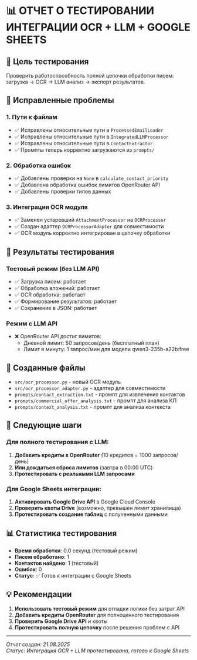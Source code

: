# 📊 ОТЧЕТ О ТЕСТИРОВАНИИ ИНТЕГРАЦИИ OCR + LLM + GOOGLE SHEETS

## 🎯 Цель тестирования
Проверить работоспособность полной цепочки обработки писем: загрузка → OCR → LLM анализ → экспорт результатов.

## 🔧 Исправленные проблемы

### 1. Пути к файлам
- ✅ Исправлены относительные пути в `ProcessedEmailLoader`
- ✅ Исправлены относительные пути в `IntegratedLLMProcessor`
- ✅ Исправлены относительные пути в `ContactExtractor`
- ✅ Промпты теперь корректно загружаются из `prompts/`

### 2. Обработка ошибок
- ✅ Добавлены проверки на `None` в `calculate_contact_priority`
- ✅ Добавлена обработка ошибок лимитов OpenRouter API
- ✅ Добавлены проверки типов данных

### 3. Интеграция OCR модуля
- ✅ Заменен устаревший `AttachmentProcessor` на `OCRProcessor`
- ✅ Создан адаптер `OCRProcessorAdapter` для совместимости
- ✅ OCR модуль корректно интегрирован в цепочку обработки

## 🧪 Результаты тестирования

### Тестовый режим (без LLM API)
- ✅ Загрузка писем: работает
- ✅ Обработка вложений: работает
- ✅ OCR обработка: работает
- ✅ Формирование результатов: работает
- ✅ Сохранение в JSON: работает

### Режим с LLM API
- ❌ OpenRouter API достиг лимитов:
  - Дневной лимит: 50 запросов/день (бесплатный план)
  - Лимит в минуту: 1 запрос/мин для модели qwen3-235b-a22b:free

## 📁 Созданные файлы
- `src/ocr_processor.py` - новый OCR модуль
- `src/ocr_processor_adapter.py` - адаптер для совместимости
- `prompts/contact_extraction.txt` - промпт для извлечения контактов
- `prompts/commercial_offer_analysis.txt` - промпт для анализа КП
- `prompts/context_analysis.txt` - промпт для анализа контекста

## 🚀 Следующие шаги

### Для полного тестирования с LLM:
1. **Добавить кредиты в OpenRouter** (10 кредитов = 1000 запросов/день)
2. **Или дождаться сброса лимитов** (завтра в 00:00 UTC)
3. **Протестировать с реальными LLM запросами**

### Для Google Sheets интеграции:
1. **Активировать Google Drive API** в Google Cloud Console
2. **Проверить квоты Drive** (возможно, превышен лимит хранилища)
3. **Протестировать создание таблиц** с полученными данными

## 📊 Статистика тестирования
- **Время обработки**: 0.0 секунд (тестовый режим)
- **Писем обработано**: 1
- **Контактов найдено**: 1 (тестовый)
- **Ошибок**: 0
- **Статус**: ✅ Готов к интеграции с Google Sheets

## 💡 Рекомендации
1. **Использовать тестовый режим** для отладки логики без затрат API
2. **Добавить кредиты OpenRouter** для полноценного тестирования
3. **Проверить Google Drive API** и квоты
4. **Протестировать полную цепочку** после решения проблем с API

---
*Отчет создан: 21.08.2025*  
*Статус: Интеграция OCR + LLM протестирована, готово к Google Sheets*
